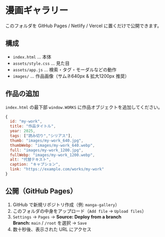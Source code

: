 # 漫画ギャラリー

このフォルダを GitHub Pages / Netlify / Vercel に置くだけで公開できます。

## 構成
- `index.html` … 本体
- `assets/style.css` … 見た目
- `assets/app.js` … 検索・タグ・モーダルなどの動作
- `images/` … 作品画像（サムネ640px & 拡大1200px 推奨）

## 作品の追加
`index.html` の最下部 `window.WORKS` に作品オブジェクトを追加してください。

```js
{
  id: "my-work",
  title: "作品タイトル",
  year: 2025,
  tags: ["読み切り","シリアス"],
  thumb: "images/my-work_640.jpg",
  thumbWebp: "images/my-work_640.webp",
  full: "images/my-work_1200.jpg",
  fullWebp: "images/my-work_1200.webp",
  alt: "代替テキスト",
  caption: "キャプション",
  link: "https://example.com/works/my-work"
}
```

## 公開（GitHub Pages）
1. GitHub で新規リポジトリ作成（例: `manga-gallery`）
2. このフォルダの中身をアップロード（`Add file` → `Upload files`）
3. `Settings` → `Pages` → **Source: Deploy from a branch**  
   **Branch:** `main` / `/root` を選択 → `Save`
4. 数十秒後、表示された URL にアクセス
